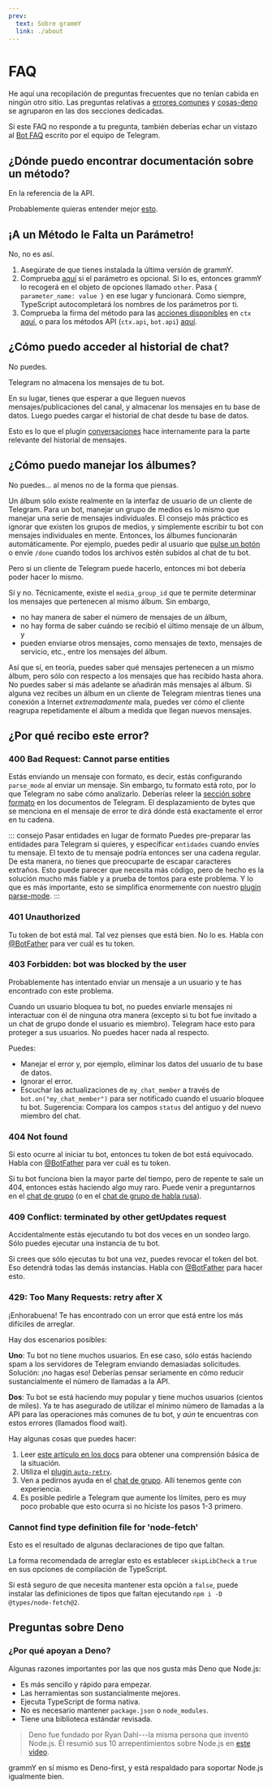```yaml
---
prev:
  text: Sobre grammY
  link: ./about
---
```


# FAQ

He aquí una recopilación de preguntas frecuentes que no tenían cabida en ningún otro sitio.
Las preguntas relativas a [errores comunes](#¿por-que-recibo-este-error) y [cosas-deno](#preguntas-sobre-deno) se agruparon en las dos secciones dedicadas.

Si este FAQ no responde a tu pregunta, también deberías echar un vistazo al [Bot FAQ](https://core.telegram.org/bots/faq) escrito por el equipo de Telegram.

## ¿Dónde puedo encontrar documentación sobre un método?

En la referencia de la API.

Probablemente quieras entender mejor [esto](../guide/).

## ¡A un Método le Falta un Parámetro!

No, no es así.

1. Asegúrate de que tienes instalada la última versión de grammY.
2. Comprueba [aquí](https://core.telegram.org/bots/api) si el parámetro es opcional.
   Si lo es, entonces grammY lo recogerá en el objeto de opciones llamado `other`.
   Pasa `{ parameter_name: value }` en ese lugar y funcionará.
   Como siempre, TypeScript autocompletará los nombres de los parámetros por ti.
3. Comprueba la firma del método para las [acciones disponibles](../guide/context#acciones-disponibles) en `ctx` [aquí](/ref/core/Context#methods), o para los métodos API (`ctx.api`, `bot.api`) [aquí](/ref/core/Api#methods).

## ¿Cómo puedo acceder al historial de chat?

No puedes.

Telegram no almacena los mensajes de tu bot.

En su lugar, tienes que esperar a que lleguen nuevos mensajes/publicaciones del canal, y almacenar los mensajes en tu base de datos.
Luego puedes cargar el historial de chat desde tu base de datos.

Esto es lo que el plugin [conversaciones](../plugins/conversations) hace internamente para la parte relevante del historial de mensajes.

## ¿Cómo puedo manejar los álbumes?

No puedes... al menos no de la forma que piensas.

Un álbum sólo existe realmente en la interfaz de usuario de un cliente de Telegram.
Para un bot, manejar un grupo de medios es lo mismo que manejar una serie de mensajes individuales.
El consejo más práctico es ignorar que existen los grupos de medios, y simplemente escribir tu bot con mensajes individuales en mente.
Entonces, los álbumes funcionarán automáticamente.
Por ejemplo, puedes pedir al usuario que [pulse un botón](../plugins/keyboard#teclados-en-linea) o envíe `/done` cuando todos los archivos estén subidos al chat de tu bot.

Pero si un cliente de Telegram puede hacerlo, entonces mi bot debería poder hacer lo mismo.

Sí y no.
Técnicamente, existe el `media_group_id` que te permite determinar los mensajes que pertenecen al mismo álbum.
Sin embargo,

- no hay manera de saber el número de mensajes de un álbum,
- no hay forma de saber cuándo se recibió el último mensaje de un álbum, y
- pueden enviarse otros mensajes, como mensajes de texto, mensajes de servicio, etc., entre los mensajes del álbum.

Así que sí, en teoría, puedes saber qué mensajes pertenecen a un mismo álbum, pero sólo con respecto a los mensajes que has recibido hasta ahora.
No puedes saber si más adelante se añadirán más mensajes al álbum.
Si alguna vez recibes un álbum en un cliente de Telegram mientras tienes una conexión a Internet _extremadamente_ mala, puedes ver cómo el cliente reagrupa repetidamente el álbum a medida que llegan nuevos mensajes.

## ¿Por qué recibo este error?

### 400 Bad Request: Cannot parse entities

Estás enviando un mensaje con formato, es decir, estás configurando `parse_mode` al enviar un mensaje.
Sin embargo, tu formato está roto, por lo que Telegram no sabe cómo analizarlo.
Deberías releer la [sección sobre formato](https://core.telegram.org/bots/api#formatting-options) en los documentos de Telegram.
El desplazamiento de bytes que se menciona en el mensaje de error te dirá dónde está exactamente el error en tu cadena.

::: consejo Pasar entidades en lugar de formato
Puedes pre-preparar las entidades para Telegram si quieres, y especificar `entidades` cuando envíes tu mensaje.
El texto de tu mensaje podría entonces ser una cadena regular.
De esta manera, no tienes que preocuparte de escapar caracteres extraños.
Esto puede parecer que necesita más código, pero de hecho es la solución mucho más fiable y a prueba de tontos para este problema.
Y lo que es más importante, esto se simplifica enormemente con nuestro [plugin parse-mode](../plugins/parse-mode).
:::

### 401 Unauthorized

Tu token de bot está mal.
Tal vez pienses que está bien.
No lo es.
Habla con [@BotFather](https://t.me/BotFather) para ver cuál es tu token.

### 403 Forbidden: bot was blocked by the user

Probablemente has intentado enviar un mensaje a un usuario y te has encontrado con este problema.

Cuando un usuario bloquea tu bot, no puedes enviarle mensajes ni interactuar con él de ninguna otra manera (excepto si tu bot fue invitado a un chat de grupo donde el usuario es miembro).
Telegram hace esto para proteger a sus usuarios.
No puedes hacer nada al respecto.

Puedes:

- Manejar el error y, por ejemplo, eliminar los datos del usuario de tu base de datos.
- Ignorar el error.
- Escuchar las actualizaciones de `my_chat_member` a través de `bot.on("my_chat_member")` para ser notificado cuando el usuario bloquee tu bot.
  Sugerencia: Compara los campos `status` del antiguo y del nuevo miembro del chat.

### 404 Not found

Si esto ocurre al iniciar tu bot, entonces tu token de bot está equivocado.
Habla con [@BotFather](https://t.me/BotFather) para ver cuál es tu token.

Si tu bot funciona bien la mayor parte del tiempo, pero de repente te sale un 404, entonces estás haciendo algo muy raro.
Puede venir a preguntarnos en el [chat de grupo](https://t.me/grammyjs) (o en el [chat de grupo de habla rusa](https://t.me/grammyjs_ru)).

### 409 Conflict: terminated by other getUpdates request

Accidentalmente estás ejecutando tu bot dos veces en un sondeo largo.
Sólo puedes ejecutar una instancia de tu bot.

Si crees que sólo ejecutas tu bot una vez, puedes revocar el token del bot.
Eso detendrá todas las demás instancias.
Habla con [@BotFather](https://t.me/BotFather) para hacer esto.

### 429: Too Many Requests: retry after X

¡Enhorabuena!
Te has encontrado con un error que está entre los más difíciles de arreglar.

Hay dos escenarios posibles:

**Uno**: Tu bot no tiene muchos usuarios.
En ese caso, sólo estás haciendo spam a los servidores de Telegram enviando demasiadas solicitudes.
Solución: ¡no hagas eso!
Deberías pensar seriamente en cómo reducir sustancialmente el número de llamadas a la API.

**Dos**: Tu bot se está haciendo muy popular y tiene muchos usuarios (cientos de miles).
Ya te has asegurado de utilizar el mínimo número de llamadas a la API para las operaciones más comunes de tu bot, y _aún_ te encuentras con estos errores (llamados flood wait).

Hay algunas cosas que puedes hacer:

1. Leer [este artículo en los docs](../advanced/flood) para obtener una comprensión básica de la situación.
2. Utiliza el [plugin `auto-retry`](../plugins/auto-retry).
3. Ven a pedirnos ayuda en el [chat de grupo](https://t.me/grammyjs).
   Allí tenemos gente con experiencia.
4. Es posible pedirle a Telegram que aumente los límites, pero es muy poco probable que esto ocurra si no hiciste los pasos 1-3 primero.

### Cannot find type definition file for 'node-fetch'

Esto es el resultado de algunas declaraciones de tipo que faltan.

La forma recomendada de arreglar esto es establecer `skipLibCheck` a `true` en sus opciones de compilación de TypeScript.

Si está seguro de que necesita mantener esta opción a `false`, puede instalar las definiciones de tipos que faltan ejecutando `npm i -D @types/node-fetch@2`.

## Preguntas sobre Deno

### ¿Por qué apoyan a Deno?

Algunas razones importantes por las que nos gusta más Deno que Node.js:

- Es más sencillo y rápido para empezar.
- Las herramientas son sustancialmente mejores.
- Ejecuta TypeScript de forma nativa.
- No es necesario mantener `package.json` o `node_modules`.
- Tiene una biblioteca estándar revisada.

> Deno fue fundado por Ryan Dahl---la misma persona que inventó Node.js.
> Él resumió sus 10 arrepentimientos sobre Node.js en [este video](https://youtu.be/M3BM9TB-8yA).

grammY en sí mismo es Deno-first, y está respaldado para soportar Node.js igualmente bien.
